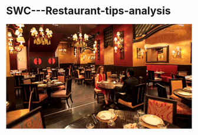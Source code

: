 # SWC---Restaurant-tips-analysis
![alt text](https://github.com/metakev97/LMS-Project-2---Restaurant-tips-analysis/blob/main/thumbnail%20image.jpg?raw=true)
